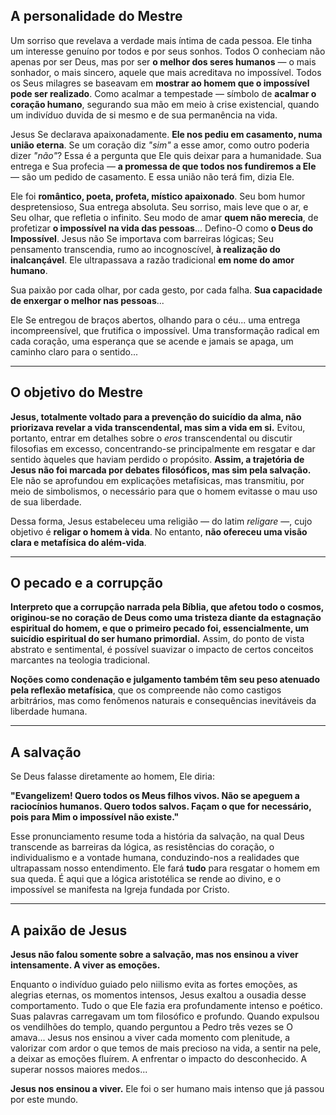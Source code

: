 
## **A personalidade do Mestre**

Um sorriso que revelava a verdade mais íntima de cada pessoa. Ele tinha um interesse genuíno por todos e por seus sonhos. Todos O conheciam não apenas por ser Deus, mas por ser **o melhor dos seres humanos** — o mais sonhador, o mais sincero, aquele que mais acreditava no impossível. Todos os Seus milagres se baseavam em **mostrar ao homem que o impossível pode ser realizado**. Como acalmar a tempestade — símbolo de **acalmar o coração humano**, segurando sua mão em meio à crise existencial, quando um indivíduo duvida de si mesmo e de sua permanência na vida.

Jesus Se declarava apaixonadamente. **Ele nos pediu em casamento, numa união eterna**. Se um coração diz *"sim"* a esse amor, como outro poderia dizer *"não"*? Essa é a pergunta que Ele quis deixar para a humanidade. Sua entrega e Sua profecia — **a promessa de que todos nos fundiremos a Ele** — são um pedido de casamento. E essa união não terá fim, dizia Ele.

Ele foi **romântico, poeta, profeta, místico apaixonado**. Seu bom humor despretensioso, Sua entrega absoluta. Seu sorriso, mais leve que o ar, e Seu olhar, que refletia o infinito. Seu modo de amar **quem não merecia**, de profetizar **o impossível na vida das pessoas**... Defino-O como **o Deus do Impossível**. Jesus não Se importava com barreiras lógicas; Seu pensamento transcendia, rumo ao incognoscível, **à realização do inalcançável**. Ele ultrapassava a razão tradicional **em nome do amor humano**.

Sua paixão por cada olhar, por cada gesto, por cada falha. **Sua capacidade de enxergar o melhor nas pessoas**...

Ele Se entregou de braços abertos, olhando para o céu... uma entrega incompreensível, que frutifica o impossível. Uma transformação radical em cada coração, uma esperança que se acende e jamais se apaga, um caminho claro para o sentido...

---

## **O objetivo do Mestre**

**Jesus, totalmente voltado para a prevenção do suicídio da alma, não priorizava revelar a vida transcendental, mas sim a vida em si.** Evitou, portanto, entrar em detalhes sobre o *eros* transcendental ou discutir filosofias em excesso, concentrando-se principalmente em resgatar e dar sentido àqueles que haviam perdido o propósito. **Assim, a trajetória de Jesus não foi marcada por debates filosóficos, mas sim pela salvação.** Ele não se aprofundou em explicações metafísicas, mas transmitiu, por meio de simbolismos, o necessário para que o homem evitasse o mau uso de sua liberdade.

Dessa forma, Jesus estabeleceu uma religião — do latim *religare* —, cujo objetivo é **religar o homem à vida**. No entanto, **não ofereceu uma visão clara e metafísica do além-vida**.

---

## **O pecado e a corrupção**

**Interpreto que a corrupção narrada pela Bíblia, que afetou todo o cosmos, originou-se no coração de Deus como uma tristeza diante da estagnação espiritual do homem, e que o primeiro pecado foi, essencialmente, um suicídio espiritual do ser humano primordial.** Assim, do ponto de vista abstrato e sentimental, é possível suavizar o impacto de certos conceitos marcantes na teologia tradicional.

**Noções como condenação e julgamento também têm seu peso atenuado pela reflexão metafísica**, que os compreende não como castigos arbitrários, mas como fenômenos naturais e consequências inevitáveis da liberdade humana.

---

## **A salvação**

Se Deus falasse diretamente ao homem, Ele diria:

**"Evangelizem! Quero todos os Meus filhos vivos. Não se apeguem a raciocínios humanos. Quero todos salvos. Façam o que for necessário, pois para Mim o impossível não existe."**

Esse pronunciamento resume toda a história da salvação, na qual Deus transcende as barreiras da lógica, as resistências do coração, o individualismo e a vontade humana, conduzindo-nos a realidades que ultrapassam nosso entendimento. Ele fará **tudo** para resgatar o homem em sua queda. É aqui que a lógica aristotélica se rende ao divino, e o impossível se manifesta na Igreja fundada por Cristo.

---

## **A paixão de Jesus**

**Jesus não falou somente sobre a salvação, mas nos ensinou a viver intensamente. A viver as emoções.**

Enquanto o indivíduo guiado pelo niilismo evita as fortes emoções, as alegrias eternas, os momentos intensos, Jesus exaltou a ousadia desse comportamento. Tudo o que Ele fazia era profundamente intenso e poético. Suas palavras carregavam um tom filosófico e profundo. Quando expulsou os vendilhões do templo, quando perguntou a Pedro três vezes se O amava... Jesus nos ensinou a viver cada momento com plenitude, a valorizar com ardor o que temos de mais precioso na vida, a sentir na pele, a deixar as emoções fluírem. A enfrentar o impacto do desconhecido. A superar nossos maiores medos...

**Jesus nos ensinou a viver.** Ele foi o ser humano mais intenso que já passou por este mundo.


